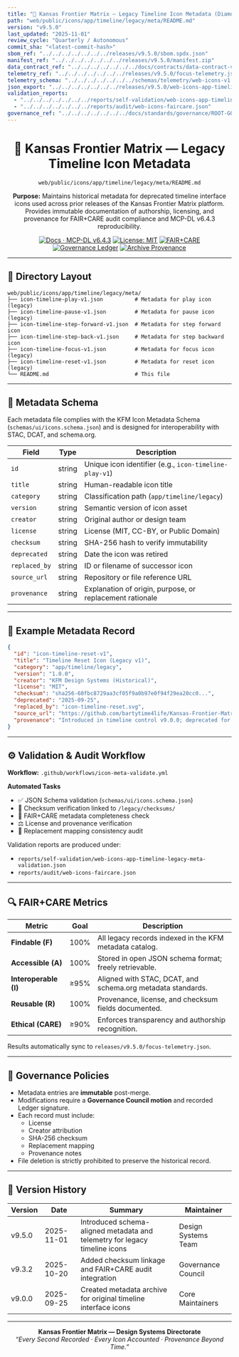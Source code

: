 ```yaml
---
title: "📜 Kansas Frontier Matrix — Legacy Timeline Icon Metadata (Diamond⁹ Ω / Crown∞Ω Ultimate Certified)"
path: "web/public/icons/app/timeline/legacy/meta/README.md"
version: "v9.5.0"
last_updated: "2025-11-01"
review_cycle: "Quarterly / Autonomous"
commit_sha: "<latest-commit-hash>"
sbom_ref: "../../../../../../../releases/v9.5.0/sbom.spdx.json"
manifest_ref: "../../../../../../../releases/v9.5.0/manifest.zip"
data_contract_ref: "../../../../../../../docs/contracts/data-contract-v3.json"
telemetry_ref: "../../../../../../../releases/v9.5.0/focus-telemetry.json"
telemetry_schema: "../../../../../../../schemas/telemetry/web-icons-v1.json"
json_export: "../../../../../../../releases/v9.5.0/web-icons-app-timeline-legacy-meta.json"
validation_reports:
  - "../../../../../../../reports/self-validation/web-icons-app-timeline-legacy-meta-validation.json"
  - "../../../../../../../reports/audit/web-icons-faircare.json"
governance_ref: "../../../../../../../docs/standards/governance/ROOT-GOVERNANCE.md"
---
```


<div align="center">

# 📜 Kansas Frontier Matrix — **Legacy Timeline Icon Metadata**
`web/public/icons/app/timeline/legacy/meta/README.md`

**Purpose:** Maintains historical metadata for deprecated timeline interface icons used across prior releases of the Kansas Frontier Matrix platform. Provides immutable documentation of authorship, licensing, and provenance for FAIR+CARE audit compliance and MCP-DL v6.4.3 reproducibility.

[![Docs · MCP-DL v6.4.3](https://img.shields.io/badge/Docs-MCP--DL%20v6.4.3-blue)](../../../../../../../docs/standards/markdown_rules.md)
[![License: MIT](https://img.shields.io/badge/License-MIT-green)](../../../../../../../LICENSE)
[![FAIR+CARE](https://img.shields.io/badge/FAIR%2BCARE-Compliant-orange)](../../../../../../../docs/standards/governance/ROOT-GOVERNANCE.md)
[![Governance Ledger](https://img.shields.io/badge/Governance-Ledger-Active-purple)](../../../../../../../docs/standards/governance/LEDGER.md)
[![Archive Provenance](https://img.shields.io/badge/Archive-Metadata%20Immutable-critical)](../../../../../../../reports/audit/web-icons-faircare.json)

</div>

---

## 📁 Directory Layout

```
web/public/icons/app/timeline/legacy/meta/
├── icon-timeline-play-v1.json          # Metadata for play icon (legacy)
├── icon-timeline-pause-v1.json         # Metadata for pause icon (legacy)
├── icon-timeline-step-forward-v1.json  # Metadata for step forward icon
├── icon-timeline-step-back-v1.json     # Metadata for step backward icon
├── icon-timeline-focus-v1.json         # Metadata for focus icon (legacy)
├── icon-timeline-reset-v1.json         # Metadata for reset icon (legacy)
└── README.md                           # This file
```

---

## 🧩 Metadata Schema

Each metadata file complies with the KFM Icon Metadata Schema (`schemas/ui/icons.schema.json`) and is designed for interoperability with STAC, DCAT, and schema.org.

| Field | Type | Description |
|--------|------|-------------|
| `id` | string | Unique icon identifier (e.g., `icon-timeline-play-v1`) |
| `title` | string | Human-readable icon title |
| `category` | string | Classification path (`app/timeline/legacy`) |
| `version` | string | Semantic version of icon asset |
| `creator` | string | Original author or design team |
| `license` | string | License (MIT, CC-BY, or Public Domain) |
| `checksum` | string | SHA-256 hash to verify immutability |
| `deprecated` | string | Date the icon was retired |
| `replaced_by` | string | ID or filename of successor icon |
| `source_url` | string | Repository or file reference URL |
| `provenance` | string | Explanation of origin, purpose, or replacement rationale |

---

## 🧾 Example Metadata Record

```json
{
  "id": "icon-timeline-reset-v1",
  "title": "Timeline Reset Icon (Legacy v1)",
  "category": "app/timeline/legacy",
  "version": "1.0.0",
  "creator": "KFM Design Systems (Historical)",
  "license": "MIT",
  "checksum": "sha256-60fbc8729aa3cf05f9a0b97e0f94f29ea20cc0...",
  "deprecated": "2025-09-25",
  "replaced_by": "icon-timeline-reset.svg",
  "source_url": "https://github.com/bartytime4life/Kansas-Frontier-Matrix",
  "provenance": "Introduced in timeline control v9.0.0; deprecated for improved sizing and motion-safety compliance in v9.3.2."
}
```

---

## ⚙️ Validation & Audit Workflow

**Workflow:** `.github/workflows/icon-meta-validate.yml`

**Automated Tasks**
- ✅ JSON Schema validation (`schemas/ui/icons.schema.json`)  
- 🔐 Checksum verification linked to `/legacy/checksums/`  
- 🧾 FAIR+CARE metadata completeness check  
- ⚖️ License and provenance verification  
- 🧠 Replacement mapping consistency audit  

Validation reports are produced under:
- `reports/self-validation/web-icons-app-timeline-legacy-meta-validation.json`  
- `reports/audit/web-icons-faircare.json`

---

## 🔍 FAIR+CARE Metrics

| Metric | Goal | Description |
|--------|------|-------------|
| **Findable (F)** | 100% | All legacy records indexed in the KFM metadata catalog. |
| **Accessible (A)** | 100% | Stored in open JSON schema format; freely retrievable. |
| **Interoperable (I)** | ≥95% | Aligned with STAC, DCAT, and schema.org metadata standards. |
| **Reusable (R)** | 100% | Provenance, license, and checksum fields documented. |
| **Ethical (CARE)** | ≥90% | Enforces transparency and authorship recognition. |

Results automatically sync to `releases/v9.5.0/focus-telemetry.json`.

---

## 🧱 Governance Policies

- Metadata entries are **immutable** post-merge.  
- Modifications require a **Governance Council motion** and recorded Ledger signature.  
- Each record must include:
  - License  
  - Creator attribution  
  - SHA-256 checksum  
  - Replacement mapping  
  - Provenance notes  
- File deletion is strictly prohibited to preserve the historical record.

---

## 🧾 Version History

| Version | Date | Summary | Maintainer |
|----------|------|----------|-------------|
| v9.5.0 | 2025-11-01 | Introduced schema-aligned metadata and telemetry for legacy timeline icons | Design Systems Team |
| v9.3.2 | 2025-10-20 | Added checksum linkage and FAIR+CARE audit integration | Governance Council |
| v9.0.0 | 2025-09-25 | Created metadata archive for original timeline interface icons | Core Maintainers |

---

<div align="center">

**Kansas Frontier Matrix — Design Systems Directorate**  
*“Every Second Recorded · Every Icon Accounted · Provenance Beyond Time.”*

</div>


